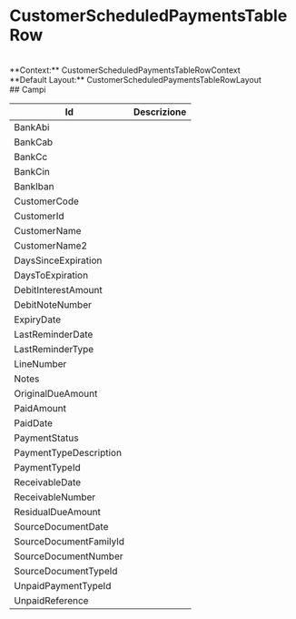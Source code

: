 
# CustomerScheduledPaymentsTableRow

<br/>
**Context:** CustomerScheduledPaymentsTableRowContext
<br/>
**Default Layout:** CustomerScheduledPaymentsTableRowLayout



<br/>
## Campi

| Id | Descrizione | 
| --- | --- | 
| BankAbi |  | 
| BankCab |  | 
| BankCc |  | 
| BankCin |  | 
| BankIban |  | 
| CustomerCode |  | 
| CustomerId |  | 
| CustomerName |  | 
| CustomerName2 |  | 
| DaysSinceExpiration |  | 
| DaysToExpiration |  | 
| DebitInterestAmount |  | 
| DebitNoteNumber |  | 
| ExpiryDate |  | 
| LastReminderDate |  | 
| LastReminderType |  | 
| LineNumber |  | 
| Notes |  | 
| OriginalDueAmount |  | 
| PaidAmount |  | 
| PaidDate |  | 
| PaymentStatus |  | 
| PaymentTypeDescription |  | 
| PaymentTypeId |  | 
| ReceivableDate |  | 
| ReceivableNumber |  | 
| ResidualDueAmount |  | 
| SourceDocumentDate |  | 
| SourceDocumentFamilyId |  | 
| SourceDocumentNumber |  | 
| SourceDocumentTypeId |  | 
| UnpaidPaymentTypeId |  | 
| UnpaidReference |  | 

